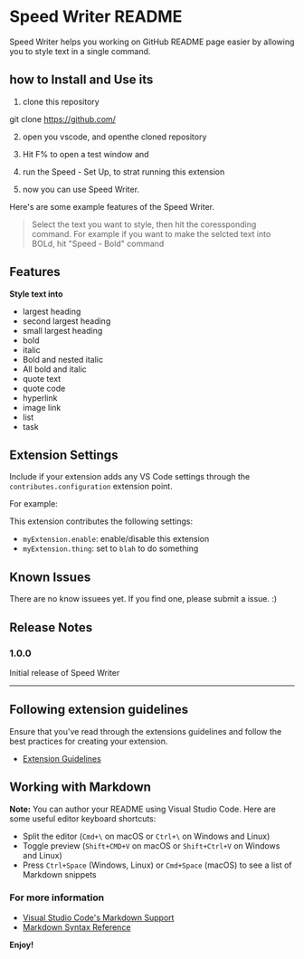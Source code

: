 # Speed Writer README

Speed Writer helps you working on GitHub README page easier by allowing you to style text in a single command. 


## how to Install and Use its

1. clone this repository

git clone https://github.com/

2. open you vscode, and openthe cloned repository

3. Hit F% to open a test window and

4. run the Speed -  Set Up, to strat running this extension

5. now you can use Speed Writer.

Here's are some example features of the Speed Writer.
> Select the text you want to style, then hit the coressponding command. For example if you want to make the selcted text into BOLd, hit "Speed - Bold" command
## Features

**Style text into**

- largest heading
- second largest heading
- small largest heading
- bold
- italic
- Bold and nested italic
- All bold and italic
- quote text
- quote code
- hyperlink
- image link
- list
- task


## Extension Settings

Include if your extension adds any VS Code settings through the `contributes.configuration` extension point.

For example:

This extension contributes the following settings:

* `myExtension.enable`: enable/disable this extension
* `myExtension.thing`: set to `blah` to do something

## Known Issues

There are no know issuees yet. If you find one, please submit a issue. :)
## Release Notes
### 1.0.0

Initial release of Speed Writer

-----------------------------------------------------------------------------------------------------------
## Following extension guidelines

Ensure that you've read through the extensions guidelines and follow the best practices for creating your extension.

* [Extension Guidelines](https://code.visualstudio.com/api/references/extension-guidelines)

## Working with Markdown

**Note:** You can author your README using Visual Studio Code.  Here are some useful editor keyboard shortcuts:

* Split the editor (`Cmd+\` on macOS or `Ctrl+\` on Windows and Linux)
* Toggle preview (`Shift+CMD+V` on macOS or `Shift+Ctrl+V` on Windows and Linux)
* Press `Ctrl+Space` (Windows, Linux) or `Cmd+Space` (macOS) to see a list of Markdown snippets

### For more information

* [Visual Studio Code's Markdown Support](http://code.visualstudio.com/docs/languages/markdown)
* [Markdown Syntax Reference](https://help.github.com/articles/markdown-basics/)

**Enjoy!**

